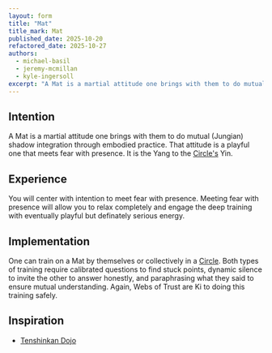 ```yaml
---
layout: form
title: "Mat"
title_mark: Mat
published_date: 2025-10-20
refactored_date: 2025-10-27
authors:
  - michael-basil
  - jeremy-mcmillan
  - kyle-ingersoll
excerpt: "A Mat is a martial attitude one brings with them to do mutual (Jungian) shadow integration through embodied practice."
---
```


## Intention

A Mat is a martial attitude one brings with them to do mutual (Jungian) shadow integration through embodied practice. That attitude is a playful one that meets fear with presence. It is the Yang to the [Circle's](../circle/) Yin.

## Experience

You will center with intention to meet fear with presence. Meeting fear with presence will allow you to relax completely and engage the deep training with eventually playful but definately serious energy.

## Implementation

One can train on a Mat by themselves or collectively in a [Circle](../circle/). Both types of training require calibrated questions to find stuck points, dynamic silence to invite the other to answer honestly, and paraphrasing what they said to ensure mutual understanding. Again, Webs of Trust are Ki to doing this training safely.

## Inspiration

- [Tenshinkan Dojo](https://japaneseculturecenter.com/classes/aikido)
